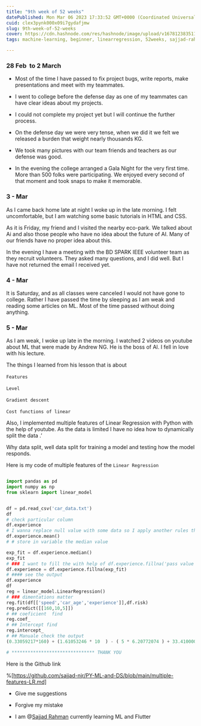 ```yaml
---
title: "9th week of 52 weeks"
datePublished: Mon Mar 06 2023 17:33:52 GMT+0000 (Coordinated Universal Time)
cuid: clex3pynk000x09i7gydafjmw
slug: 9th-week-of-52-weeks
cover: https://cdn.hashnode.com/res/hashnode/image/upload/v1678123835117/43413131-155c-48f1-9dcf-9d16eedf3c1d.png
tags: machine-learning, beginner, linearregression, 52weeks, sajjad-rahman

---
```


### 28 Feb  to 2 March

* Most of the time I have passed to fix project bugs, write reports, make presentations and meet with my teammates. 
    
* I went to college before the defense day as one of my teammates can have clear ideas about my projects.
    
* I could not complete my project yet but I will continue the further process. 
    
* On the defense day we were very tense, when we did it we felt we released a burden that weight nearly thousands KG.
    
* We took many pictures with our team friends and teachers as our defense was good.
    
* In the evening the college arranged a Gala Night for the very first time. More than 500 folks were participating. We enjoyed every second of that moment and took snaps to make it memorable.
    

### 3 - Mar

As I came back home late at night I woke up in the late morning. I felt uncomfortable, but I am watching some basic tutorials in HTML and CSS. 

As it is Friday, my friend and I visited the nearby eco-park. We talked about Ai and also those people who have no idea about the future of AI. Many of our friends have no proper idea about this.

  
In the evening I have a meeting with the BD SPARK IEEE volunteer team as they recruit volunteers. They asked many questions, and I did well. But I have not returned the email I received yet.

### 4 - Mar  

It is Saturday, and as all classes were canceled I would not have gone to college. Rather I have passed the time by sleeping as I am weak and reading some articles on ML. Most of the time passed without doing anything. 

### 5 - Mar

As I am weak, I woke up late in the morning. I watched 2 videos on youtube about ML that were made by Andrew NG. He is the boss of AI. I fell in love with his lecture.

The things I learned from his lesson that is about 

`Features` 

`Level` 

`Gradient descent` 

`Cost functions of linear` 

Also, I implemented multiple features of Linear Regression with Python with the help of youtube. As the data is limited I have no idea how to dynamically split the data .’

Why data split, well data split for training a model and testing how the model responds.

Here is my code of multiple features of the `Linear Regression`

```python

import pandas as pd
import numpy as np
from sklearn import linear_model


df = pd.read_csv('car_data.txt')
df
# check particular column 
df.experience
# I wanna replace null value with some data so I apply another rules that is I can perform mean or median here 
df.experience.mean()
# # store in variable the median value 

exp_fit = df.experience.median()
exp_fit
# ### I want to fill the with help of df.experience.fillna('pass value')
df.experience = df.experience.fillna(exp_fit)
# #### see the output 
df.experience
df
reg = linear_model.LinearRegression()
# ### dimentations matter
reg.fit(df[['speed','car_age','experience']],df.risk)
reg.predict([[160,10,5]])
# ## coeficient  find 
reg.coef_
# ## Intercept find 
reg.intercept_
# ## Manuale check the output 
(0.33059217*160) + (1.61053246 * 10  ) - ( 5 * 6.20772074 ) + 33.410000910435905

# ******************************* THANK YOU 
```

Here is the Github link

%[https://github.com/sajjad-njr/PY-ML-and-DS/blob/main/multiple-features-LR.md] 

* Give me suggestions
    
* Forgive my mistake
    
* I am @[Sajjad Rahman](@sajjadrahman) currently learning ML and Flutter